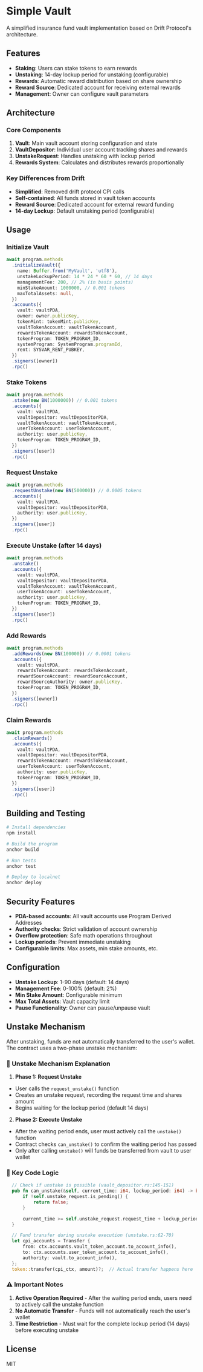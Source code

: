 # Simple Vault

A simplified insurance fund vault implementation based on Drift Protocol's architecture.

## Features

- **Staking**: Users can stake tokens to earn rewards
- **Unstaking**: 14-day lockup period for unstaking (configurable)
- **Rewards**: Automatic reward distribution based on share ownership
- **Reward Source**: Dedicated account for receiving external rewards
- **Management**: Owner can configure vault parameters

## Architecture

### Core Components

1. **Vault**: Main vault account storing configuration and state
2. **VaultDepositor**: Individual user account tracking shares and rewards
3. **UnstakeRequest**: Handles unstaking with lockup period
4. **Rewards System**: Calculates and distributes rewards proportionally

### Key Differences from Drift

- **Simplified**: Removed drift protocol CPI calls
- **Self-contained**: All funds stored in vault token accounts
- **Reward Source**: Dedicated account for external reward funding
- **14-day Lockup**: Default unstaking period (configurable)

## Usage

### Initialize Vault

```typescript
await program.methods
  .initializeVault({
    name: Buffer.from('MyVault', 'utf8'),
    unstakeLockupPeriod: 14 * 24 * 60 * 60, // 14 days
    managementFee: 200, // 2% (in basis points)
    minStakeAmount: 1000000, // 0.001 tokens
    maxTotalAssets: null,
  })
  .accounts({
    vault: vaultPDA,
    owner: owner.publicKey,
    tokenMint: tokenMint.publicKey,
    vaultTokenAccount: vaultTokenAccount,
    rewardsTokenAccount: rewardsTokenAccount,
    tokenProgram: TOKEN_PROGRAM_ID,
    systemProgram: SystemProgram.programId,
    rent: SYSVAR_RENT_PUBKEY,
  })
  .signers([owner])
  .rpc()
```

### Stake Tokens

```typescript
await program.methods
  .stake(new BN(1000000)) // 0.001 tokens
  .accounts({
    vault: vaultPDA,
    vaultDepositor: vaultDepositorPDA,
    vaultTokenAccount: vaultTokenAccount,
    userTokenAccount: userTokenAccount,
    authority: user.publicKey,
    tokenProgram: TOKEN_PROGRAM_ID,
  })
  .signers([user])
  .rpc()
```

### Request Unstake

```typescript
await program.methods
  .requestUnstake(new BN(500000)) // 0.0005 tokens
  .accounts({
    vault: vaultPDA,
    vaultDepositor: vaultDepositorPDA,
    authority: user.publicKey,
  })
  .signers([user])
  .rpc()
```

### Execute Unstake (after 14 days)

```typescript
await program.methods
  .unstake()
  .accounts({
    vault: vaultPDA,
    vaultDepositor: vaultDepositorPDA,
    vaultTokenAccount: vaultTokenAccount,
    userTokenAccount: userTokenAccount,
    authority: user.publicKey,
    tokenProgram: TOKEN_PROGRAM_ID,
  })
  .signers([user])
  .rpc()
```

### Add Rewards

```typescript
await program.methods
  .addRewards(new BN(100000)) // 0.0001 tokens
  .accounts({
    vault: vaultPDA,
    rewardsTokenAccount: rewardsTokenAccount,
    rewardSourceAccount: rewardSourceAccount,
    rewardSourceAuthority: owner.publicKey,
    tokenProgram: TOKEN_PROGRAM_ID,
  })
  .signers([owner])
  .rpc()
```

### Claim Rewards

```typescript
await program.methods
  .claimRewards()
  .accounts({
    vault: vaultPDA,
    vaultDepositor: vaultDepositorPDA,
    rewardsTokenAccount: rewardsTokenAccount,
    userTokenAccount: userTokenAccount,
    authority: user.publicKey,
    tokenProgram: TOKEN_PROGRAM_ID,
  })
  .signers([user])
  .rpc()
```

## Building and Testing

```bash
# Install dependencies
npm install

# Build the program
anchor build

# Run tests
anchor test

# Deploy to localnet
anchor deploy
```

## Security Features

- **PDA-based accounts**: All vault accounts use Program Derived Addresses
- **Authority checks**: Strict validation of account ownership
- **Overflow protection**: Safe math operations throughout
- **Lockup periods**: Prevent immediate unstaking
- **Configurable limits**: Max assets, min stake amounts, etc.

## Configuration

- **Unstake Lockup**: 1-90 days (default: 14 days)
- **Management Fee**: 0-100% (default: 2%)
- **Min Stake Amount**: Configurable minimum
- **Max Total Assets**: Vault capacity limit
- **Pause Functionality**: Owner can pause/unpause vault

## Unstake Mechanism

After unstaking, funds are not automatically transferred to the user's wallet. The contract uses a two-phase unstake mechanism:

### 🔄 Unstake Mechanism Explanation

1. **Phase 1: Request Unstake**

- User calls the `request_unstake()` function
- Creates an unstake request, recording the request time and shares amount
- Begins waiting for the lockup period (default 14 days)

2. **Phase 2: Execute Unstake**

- After the waiting period ends, user must actively call the `unstake()` function
- Contract checks `can_unstake()` to confirm the waiting period has passed
- Only after calling `unstake()` will funds be transferred from vault to user wallet

### 📍 Key Code Logic

```rust
  // Check if unstake is possible (vault_depositor.rs:145-151)
  pub fn can_unstake(&self, current_time: i64, lockup_period: i64) -> bool {
      if !self.unstake_request.is_pending() {
          return false;
      }

      current_time >= self.unstake_request.request_time + lockup_period
  }

  // Fund transfer during unstake execution (unstake.rs:62-70)
  let cpi_accounts = Transfer {
      from: ctx.accounts.vault_token_account.to_account_info(),
      to: ctx.accounts.user_token_account.to_account_info(),
      authority: vault.to_account_info(),
  };
  token::transfer(cpi_ctx, amount)?;  // Actual transfer happens here

```

### ⚠️ Important Notes

1. **Active Operation Required** - After the waiting period ends, users need to actively call the unstake function
2. **No Automatic Transfer** - Funds will not automatically reach the user's wallet
3. **Time Restriction** - Must wait for the complete lockup period (14 days) before executing unstake

## License

MIT
